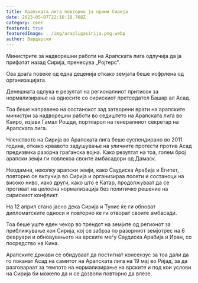```yaml
---
title: Арапската лига повторно ја прими Сирија
date: 2023-05-07T22:16:18.768Z
category: свет
featured: true
featuredImage: ../img/arapligasirija.png.webp
author: Вардарски
---
```


Министрите за надворешни работи на Арапската лига одлучија да ја прифатат назад Сирија, пренесува „Ројтерс“.

Ова доаѓа повеќе од една деценија откако земјата беше исфрлена од организацијата.

Денешната одлука е резултат на регионалниот притисок за нормализирање на односите со сирискиот претседател Башар ал Асад.

Тоа беше направено на состанокот зад затворени врати на арапските министри за надворешни работи во седиштето на Арапската лига во Каиро, изјави Гамал Рошди, портпарол на генералниот секретар на Арапската лига.

Членството на Сирија во Арапската лига беше суспендирано во 2011 година, откако крвавото задушување на уличните протести против Асад предизвика разорна граѓанска војна. Како резултат на тоа, голем број арапски земји ги повлекоа своите амбасадори од Дамаск.

Неодамна, неколку арапски земји, како Саудиска Арабија и Египет, повторно се вклучија во Сирија и организираа посети и состаноци на високо ниво, иако други, како што е Катар, продолжуваат да се противат на целосна нормализација без политичко решение на сирискиот конфликт.

На 12 април стана јасно дека Сирија и Тунис ќе ги обноват дипломатските односи и повторно ќе ги отворат своите амбасади.

Тоа беше уште еден чекор во трендот на земјите од регионот за приближување кон Сирија, кој се забрза по разорниот земјотрес на 6 февруари и обновувањето на врските меѓу Саудиска Арабија и Иран, со посредство на Кина.

Арапските држави се обидуваат да постигнат консензус за тоа дали да го поканат Асад на самитот на Арапската лига на 19 мај во Ријад, за да разговараат за темпото на нормализирање на врските и под кои услови на Сирија би можело да и се дозволи повторно да влезе.
